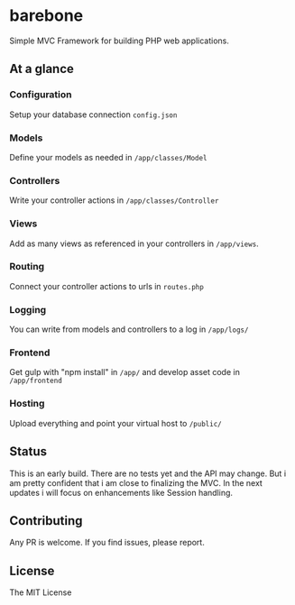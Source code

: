 # barebone

Simple MVC Framework for building PHP web applications.


## At a glance

### Configuration

Setup your database connection `config.json`

### Models

Define your models as needed in `/app/classes/Model`

### Controllers

Write your controller actions in `/app/classes/Controller`

### Views

Add as many views as referenced in your controllers in `/app/views`.

### Routing

Connect your controller actions to urls in `routes.php`

### Logging

You can write from models and controllers to a log in `/app/logs/`

### Frontend

Get gulp with "npm install" in `/app/` and develop asset code in `/app/frontend`

### Hosting

Upload everything and point your virtual host to `/public/`

## Status

This is an early build. There are no tests yet and the API may change.
But i am pretty confident that i am close to finalizing the MVC. In the next
updates i will focus on enhancements like Session handling.
 
## Contributing

Any PR is welcome. If you find issues, please report.

## License 

The MIT License

